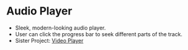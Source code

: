 # Audio Player
* Sleek, modern-looking audio player.
* User can click the progress bar to seek different parts of the track.
* Sister Project: <a href='https://github.com/yusufabukar/video-player/' target='_blank'>Video Player</a>
